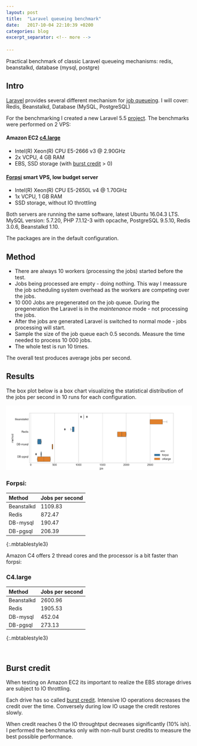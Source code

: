```yaml
---
layout: post
title:  "Laravel queueing benchmark"
date:   2017-10-04 22:10:39 +0200
categories: blog
excerpt_separator: <!-- more -->

---
```


Practical benchmark of classic Laravel queueing mechanisms: 
redis, beanstalkd, database (mysql, postgre) 

<!-- more -->

## Intro

[Laravel] provides several different mechanism for [job queueing]. 
I will cover: Redis, Beanstalkd, Database (MySQL, PostgreSQL)

For the benchmarking I created a new Laravel 5.5 [project]. 
The benchmarks were performed on 2 VPS:

#### Amazon EC2 [c4.large]
- Intel(R) Xeon(R) CPU E5-2666 v3 @ 2.90GHz
- 2x VCPU, 4 GB RAM
- EBS, SSD storage (with [burst credit] > 0)
  
#### [Forpsi] smart VPS, low budget server
- Intel(R) Xeon(R) CPU E5-2650L v4 @ 1.70GHz
- 1x VCPU, 1 GB RAM
- SSD storage, without IO throttling

Both servers are running the same software, latest Ubuntu 16.04.3 LTS.
MySQL version: 5.7.20, PHP 7.1.12-3 with opcache, 
PostgreSQL 9.5.10, Redis 3.0.6, Beanstalkd 1.10.  

The packages are in the default configuration. 

## Method

- There are always 10 workers (processing the jobs) started before the test.
- Jobs being processed are empty - doing nothing. This way I meassure the job 
scheduling system overhead as the workers are competing over the jobs.
- 10 000 Jobs are pregenerated on the job queue. During the pregeneration the 
Laravel is in the *maintenance* mode - not processing the jobs.
- After the jobs are generated Laravel is switched to normal mode - jobs processing will start.
- Sample the size of the job queue each 0.5 seconds. Measure the time needed to process 10 000 jobs.
- The whole test is run 10 times.  

The overall test produces average jobs per second.  

## Results

The box plot below is a box chart visualizing the statistical distribution of the
jobs per second in 10 runs for each configuration.

[![Benchmark results](/static/queue01/benchmark_base.png)](/static/queue01/benchmark_base.png)



### Forpsi: 

| Method | Jobs per second |
|:-------|:----------------|
| Beanstalkd | 1109.83
| Redis | 872.47
| DB-mysql | 190.47
| DB-pgsql | 206.39
{:.mbtablestyle3}


Amazon C4 offers 2 thread cores and the processor is a bit faster than forpsi:

### C4.large

| Method | Jobs per second |
|:-------|:----------------|
| Beanstalkd | 2600.96
| Redis | 1905.53
| DB-mysql | 452.04
| DB-pgsql | 273.13
{:.mbtablestyle3}

<br/>

## Burst credit

When testing on Amazon EC2 its important to realize the EBS storage drives
are subject to IO throttling. 

Each drive has so called [burst credit]. Intensive IO operations decreases
the credit over the time. Conversely during low IO usage the credit restores slowly.

When credit reaches 0 the IO throughtput decreases significantly (10% ish). 
I performed the benchmarks only with non-null burst credits to measure the best
possible performance.

 

<!-- refs -->
[Laravel]: https://laravel.com/docs/5.5/
[job queueing]: https://laravel.com/docs/5.5/queues
[project]: https://github.com/ph4r05/laravel-queueing-benchmark
[c4.large]: https://aws.amazon.com/ec2/instance-types/
[burst credit]: https://aws.amazon.com/blogs/aws/new-burst-balance-metric-for-ec2s-general-purpose-ssd-gp2-volumes/
[Forpsi]: https://www.forpsi.com/virtual/





